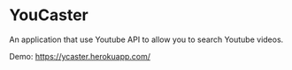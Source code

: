 # YouCaster

An application that use Youtube API to allow you to search Youtube videos.

Demo: https://ycaster.herokuapp.com/